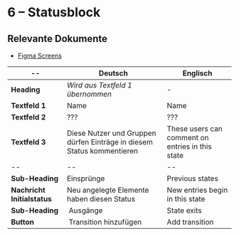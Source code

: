 # 6 – Statusblock

## Relevante Dokumente

* [Figma Screens](https://www.figma.com/file/ObpEGoczbPSUsnoH7aPFLbdy/Workflow-Generator-Screens?node-id=93%3A527)

-- | Deutsch | Englisch
---|---|---
**Heading** | *Wird aus Textfeld 1 übernommen* | -
**Textfeld 1** | Name | Name
**Textfeld 2** | ??? | ???
**Textfeld 3** | Diese Nutzer und Gruppen dürfen Einträge in diesem Status kommentieren | These users can comment on entries in this state
-- | -- | --
**Sub-Heading** | Einsprünge | Previous states
**Nachricht Initialstatus** | Neu angelegte Elemente haben diesen Status | New entries begin in this state
**Sub-Heading** | Ausgänge | State exits
**Button** | Transition hinzufügen | Add transition